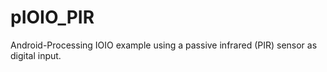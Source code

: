 pIOIO_PIR
=========

Android-Processing IOIO example using a passive infrared (PIR) sensor as digital input.
